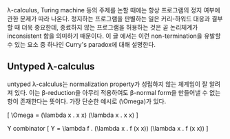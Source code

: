 <!--
Date : 2021.7.31
-->

λ-calculus, Turing machine 등의 주제를 논할 때에는 항상 프로그램의 정지 여부에 관한 문제가 따라 나온다.
정지하는 프로그램을 판별하는 일은 커리-하워드 대응과 결부할 때 더욱 중요한데,
종료하지 않는 프로그램을 허용하는 것은 곧 논리체계가 inconsistent 함을 의미하기 때문이다.
이 글 에서는 이런 non-termination을 유발할 수 있는 요소 중 하나인 Curry's paradox에 대해 설명한다.

## Untyped λ-calculus
untyped λ-calculus는 normalization property가 성립하지 않는 체계임이 잘 알려져 있다.
이는 β-reduction을 아무리 적용하여도 β-normal form을 만들어낼 수 없는 항이 존재한다는 뜻이다.
가장 단순한 예시로 \(\Omega\)가 있다.

\[
  \Omega = (\lambda x . x x) (\lambda x . x x)
\]

Y combinator
\[
  Y = \lambda f . (\lambda x . f (x x)) (\lambda x . f (x x))
\]
